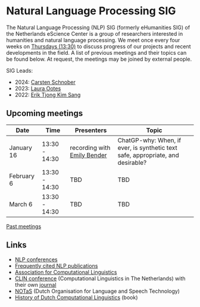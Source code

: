 # Natural Language Processing SIG

The Natural Language Processing (NLP) SIG (formerly eHumanities SIG) of the Netherlands eScience Center is a group of researchers interested in humanities and natural language processing. We meet once every four weeks on [Thursdays (13:30)](#upcoming-meetings) to discuss progress of our projects and recent developments in the field. A list of previous meetings and their topics can be found below. At request, the meetings may be joined by external people.

SIG Leads:
- 2024: [Carsten Schnober](https://www.esciencecenter.nl/team/carsten-schnober/)
- 2023: [Laura Ootes](https://www.esciencecenter.nl/team/dr-laura-ootes/)
- 2022: [Erik Tjong Kim Sang](https://www.esciencecenter.nl/team/dr-ir-erik-tjong-kim-sang/)

## Upcoming meetings

| Date | Time |Presenters | Topic |
|------|------|------|------------|
| January 16 | 13:30 - 14:30 | recording with [Emily Bender](https://faculty.washington.edu/ebender/) | ChatGP-why: When, if ever, is synthetic text safe, appropriate, and desirable? |
| February 6 | 13:30 - 14:30 | TBD | TBD |
| March 6 | 13:30 - 14:30 | TBD | TBD |

[Past meetings](https://github.com/nlesc-sigs/nlp-sig/blob/master/meetings.md)

## Links

- [NLP conferences](nlp-conferences.md)
- [Frequently cited NLP publications](nlp-literature.md)
- [Association for Computational Linguistics](https://www.aclweb.org/portal/)
- [CLIN conference](https://www.let.rug.nl/vannoord/Clin/) (Computational Linguistics in The Netherlands) with their own [journal](https://www.clinjournal.org/clinj)
- [NOTaS](https://notas.nl/) (Dutch Organisation for Language and Speech Technology)
- [History of Dutch Computational Linguistics](https://www.let.rug.nl/vannoord/TST-Geschiedenis/) (book)  

